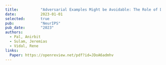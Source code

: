 ```yaml
---
title:          "Adversarial Examples Might be Avoidable: The Role of Data Concentration in Adversarial Robustness"
date:           2023-01-01
selected:       true
pub:            "NeurIPS"
pub_date:       "2023"
authors:
  - Pal, Anirbit
  - Sulam, Jeremias
  - Vidal, Rene
links:
  Paper: https://openreview.net/pdf?id=JDoA6admhv
---
```

